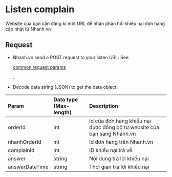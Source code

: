 # Listen complain

Website của bạn cần đăng kí một URL để nhận phản hồi khiếu nại đơn hàng cập nhật từ Nhanh.vn

## Request <a id="request"></a>

* Nhanh.vn send a POST request to your listen URL. See

  [common request params](../getting-started/api.md#request)

  .

* Decode data string \(JSON\) to get the data object:

| Param | Data type \(Max-length\) | Description |
| :--- | :--- | :--- |
| orderId | int | Id của đơn hàng khiếu nại được đồng bộ từ website của bạn sang Nhanh.vn |
| nhanhOrderId | int | Id đơn hàng trên Nhanh.vn |
| complainId | int | ID khiếu nại trả về |
| answer | string | Nội dung trả lời khiếu nại |
| answerDateTime | string | Thời gian trả lời khiếu nại |

